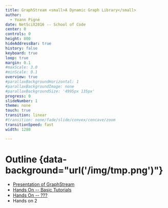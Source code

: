 ```yaml
---
title: GraphStream <small>A Dynamic Graph Library</small>
author:
  - Yoann Pigné
date: NetSciX2016 -- School of Code
center: 0
controls: 0
height: 800
hideAddressBar: true
history: false
keyboard: true
loop: true
margin: 0.1
#maxScale: 3.0
#minScale: 0.1
overview: true
#parallaxBackgroundHorizontal: 1
#parallaxBackgroundImage: none
#parallaxBackgroundSize: '4995px 135px'
progress: 0
slideNumber: 1
theme: none
touch: true
transition: linear
#transition: none/fade/slide/convex/concave/zoom
transitionSpeed: fast
width: 1280

---
```


# Outline {data-background="url('/img/tmp.png')"}


- [Presentation of GraphStream](lecture.html)
- [Hands On -- Basic Tutorials](basic-tutorials.html)
- [Hands On -- ???](mobility-tutorials.html)
- Hands on 2
